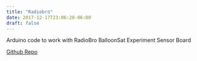 ```yaml
---
title: "Radiobro"
date: 2017-12-17T23:06:28-06:00
draft: false
---
```


Arduino code to work with RadioBro BalloonSat Experiment Sensor Board

<a class="btn btn-lg btn-primary" href="https://github.com/cyberphilia/Hopkinsville-Community-College-BalloonSat/" target="_blank">Github Repo</a>
